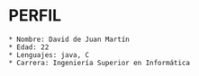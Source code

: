 ﻿PERFIL
==========
	* Nombre: David de Juan Martín
	* Edad: 22
	* Lenguajes: java, C
	* Carrera: Ingeniería Superior en Informática